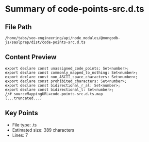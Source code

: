 # Summary of code-points-src.d.ts
  
## File Path
`/home/tabs/seo-engineering/api/node_modules/@mongodb-js/saslprep/dist/code-points-src.d.ts`

## Content Preview
```
export declare const unassigned_code_points: Set<number>;
export declare const commonly_mapped_to_nothing: Set<number>;
export declare const non_ASCII_space_characters: Set<number>;
export declare const prohibited_characters: Set<number>;
export declare const bidirectional_r_al: Set<number>;
export declare const bidirectional_l: Set<number>;
//# sourceMappingURL=code-points-src.d.ts.map
[...truncated...]
```

## Key Points
- File type: .ts
- Estimated size: 389 characters
- Lines: 7
